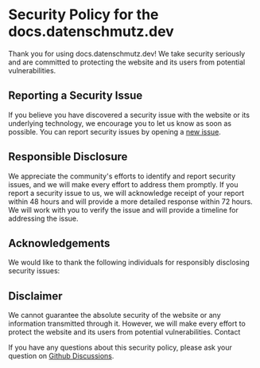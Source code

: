 # Security Policy for the docs.datenschmutz.dev

Thank you for using docs.datenschmutz.dev! We take security seriously and are committed to protecting the website and its users from potential vulnerabilities.

## Reporting a Security Issue

If you believe you have discovered a security issue with the website or its underlying technology, we encourage you to let us know as soon as possible. You can report security issues by opening a [new issue](https://github.com/Datenschmutz/docs/issues/new/choose).

## Responsible Disclosure

We appreciate the community's efforts to identify and report security issues, and we will make every effort to address them promptly. If you report a security issue to us, we will acknowledge receipt of your report within 48 hours and will provide a more detailed response within 72 hours. We will work with you to verify the issue and will provide a timeline for addressing the issue.

## Acknowledgements

We would like to thank the following individuals for responsibly disclosing security issues:

## Disclaimer

We cannot guarantee the absolute security of the website or any information transmitted through it. However, we will make every effort to protect the website and its users from potential vulnerabilities.
Contact

If you have any questions about this security policy, please ask your question on [Github Discussions](https://github.com/Datenschmutz/docs/discussions).
